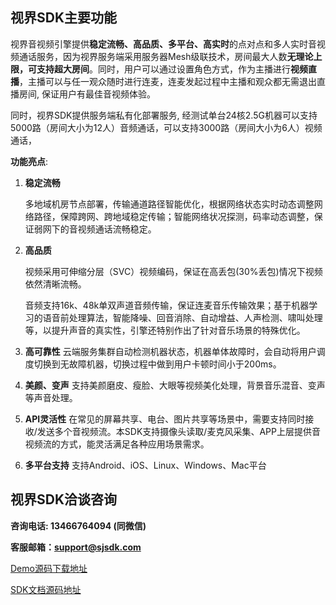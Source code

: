 ## 视界SDK主要功能

视界音视频引擎提供**稳定流畅、高品质、多平台、高实时**的点对点和多人实时音视频通话服务，因为视界服务端采用服务器Mesh级联技术，房间最大人数**无理论上限，可支持超大房间**。同时，用户可以通过设置角色方式，作为主播进行**视频直播**，主播可以与任一观众随时进行连麦，连麦发起过程中主播和观众都无需退出直播房间, 保证用户有最佳音视频体验。

同时，视界SDK提供服务端私有化部署服务, 经测试单台24核2.5G机器可以支持5000路（房间大小为12人）音频通话，可以支持3000路（房间大小为6人）视频通话，

**功能亮点**:

1. **稳定流畅**

   多地域机房节点部署，传输通道路径智能优化，根据网络状态实时动态调整网络路径，保障跨网、跨地域稳定传输；智能网络状况探测，码率动态调整，保证弱网下的音视频通话流畅稳定。

2. **高品质**

   视频采用可伸缩分层（SVC）视频编码，保证在高丢包(30%丢包)情况下视频依然清晰流畅。

   音频支持16k、48k单双声道音频传输，保证连麦音乐传输效果；基于机器学习的语音前处理算法，智能降噪、回音消除、自动增益、人声检测、啸叫处理等，以提升声音的真实性，引擎还特别作出了针对音乐场景的特殊优化。

3. **高可靠性**
   云端服务集群自动检测机器状态，机器单体故障时，会自动将用户调度切换到无故障机器，切换过程中做到用户卡顿时间小于200ms。

4. **美颜、变声**
   支持美颜磨皮、瘦脸、大眼等视频美化处理，背景音乐混音、变声等声音处理。

5. **API灵活性**
   在常见的屏幕共享、电台、图片共享等场景中，需要支持同时接收/发送多个音视频流。本SDK支持摄像头读取/麦克风采集、APP上层提供音视频流的方式，能灵活满足各种应用场景需求。

6. **多平台支持**
   支持Android、iOS、Linux、Windows、Mac平台

## 视界SDK洽谈咨询

**咨询电话: 13466764094 (同微信)**

**客服邮箱：<support@sjsdk.com>**

[Demo源码下载地址](http://www.sjsdk.com/download.html)

[SDK文档源码地址](http://www.sjsdk.com/voip.html)


